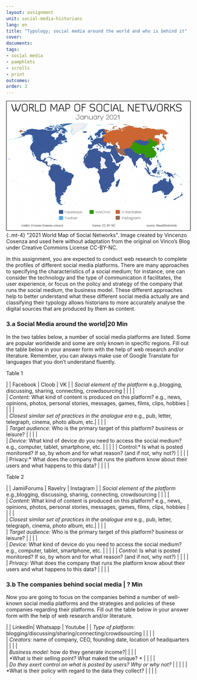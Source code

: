 ```yaml
---
layout: assignment
unit: social-media-historians
lang: en
title: "Typology; social media around the world and who is behind it"
cover:
documents:
tags: 
- social media
- pamphlets 
- scrolls
- print
outcomes:
order: 3
---
```

![typology](../../assets/images/social-media/typology.png)
{:.mt-4}
"2021 World Map of Social Networks". Image created by Vincenzo Cosenza and used here without adaptation from the original on Vinco’s Blog under Creative Commons License CC-BY-NC.

In this assignment, you are expected to conduct web research to complete the profiles of different social media platforms. There are many approaches to specifying the characteristics of a social medium; for instance, one can consider the technology and the type of communication it facilitates, the user experience, or focus on the policy and strategy of the company that runs the social medium, the business model. These different approaches help to better understand what these different social media actually are and classifying their typology allows historians to more accurately analyse the digital sources that are produced by them as content.


<!-- more -->
<!-- briefing-student -->

### 3.a Social Media around the world|20 Min
<!-- section-contents -->

In the two tables below, a number of social media platforms are listed. Some are popular worldwide and some are only known in specific regions. Fill out the table below in your answer form with the help of web research and/or literature. Remember, you can always make use of Google Translate for languages that you don’t understand fluently. 

Table 1 

| | Facebook | Cloob | VK  | 
| *Social element of the platform* e.g.,blogging, discussing, sharing, connecting, crowdsourcing |  |  |  |  
| *Content:* What kind of content is produced on this platform? e.g., news, opinions, photos, personal stories, messages, games, films, clips, hobbies |  |  |  |  
| *Closest similar set of practices in the analogue era* e.g., pub, letter, telegraph, cinema, photo album, etc.|  |  |  |  
| *Target audience:* Who is the primary target of this platform? business or leisure? |  |  |  |  
| *Device:* What kind of device do you need to access the social medium? e.g., computer, tablet, smartphone, etc. |  |  |  | 
| Control:* Is what is posted monitored? If so, by whom and for what reason? (and if not, why not?) | | | |
| Privacy:* What does the company that runs the platform know about their users and what happens to this data? | | | |


Table 2 

| | JamiiForums | Ravelry | Instagram | 
| *Social element of the platform* e.g.,blogging, discussing, sharing, connecting, crowdsourcing |  |  |  |  
| *Content:* What kind of content is produced on this platform? e.g., news, opinions, photos, personal stories, messages, games, films, clips, hobbies |  |  |  |  
| *Closest similar set of practices in the analogue era* e.g., pub, letter, telegraph, cinema, photo album, etc.|  |  |  |  
| *Target audience:* Who is the primary target of this platform? business or leisure? |  |  |  |  
| *Device:* What kind of device do you need to access the social medium? e.g., computer, tablet, smartphone, etc. |  |  |  | 
| *Control:* Is what is posted monitored? If so, by whom and for what reason? (and if not, why not?) | | | |
| *Privacy:* What does the company that runs the platform know about their users and what happens to this data? | | | |


<!-- section -->

### 3.b The companies behind social media | ? Min
<!-- section-contents -->

Now you are going to focus on the companies behind a number of well-known social media platforms and the  strategies and policies of these companies regarding their platforms.  Fill out the table below in your answer form with the help of web research and/or literature.

| | LinkedIn| Whatsapp | Youtube | 
| *Type of platform:* blogging/discussing/sharing/connecting/crowdsourcing |  |  |  |  
| *Creators:* name of company, CEO, founding date, location of headquarters |  |  |  |  
| *Business model:* how do they generate income?|  |  |  |  
| *What is their selling point? What maked the unique? * |  |  |  |  
| *Do they exert control on what is posted by users? Why or why not?* |  |  |  | 
| *What is their policy with regard to the data they collect? | | | |


                     
<!-- briefing-teacher -->

